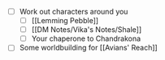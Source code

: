 - [ ] Work out characters around you
	- [ ] [[Lemming Pebble]]
	- [ ] [[DM Notes/Vika's Notes/Shale]]
	- [ ] Your chaperone to Chandrakona
- [ ] Some worldbuilding for [[Avians' Reach]]
